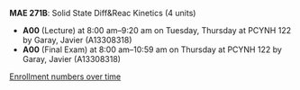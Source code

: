 **MAE 271B**: Solid State Diff&Reac Kinetics (4 units)

- **A00** (Lecture) at 8:00 am–9:20 am on Tuesday, Thursday at PCYNH 122 by Garay, Javier (A13308318)
- **A00** (Final Exam) at 8:00 am–10:59 am on Thursday at PCYNH 122 by Garay, Javier (A13308318)

[Enrollment numbers over time](./MAE271B.tsv)
